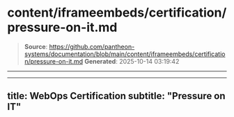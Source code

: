 # content/iframeembeds/certification/pressure-on-it.md

> **Source**: https://github.com/pantheon-systems/documentation/blob/main/content/iframeembeds/certification/pressure-on-it.md
> **Generated**: 2025-10-14 03:19:42

---

---
title: WebOps Certification
subtitle: "Pressure on IT"
---

<Partial file="certification-guide/pressure-on-it.md" />
